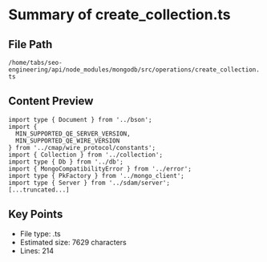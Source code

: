 # Summary of create_collection.ts
  
## File Path
`/home/tabs/seo-engineering/api/node_modules/mongodb/src/operations/create_collection.ts`

## Content Preview
```
import type { Document } from '../bson';
import {
  MIN_SUPPORTED_QE_SERVER_VERSION,
  MIN_SUPPORTED_QE_WIRE_VERSION
} from '../cmap/wire_protocol/constants';
import { Collection } from '../collection';
import type { Db } from '../db';
import { MongoCompatibilityError } from '../error';
import type { PkFactory } from '../mongo_client';
import type { Server } from '../sdam/server';
[...truncated...]
```

## Key Points
- File type: .ts
- Estimated size: 7629 characters
- Lines: 214
